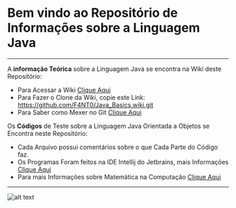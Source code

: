 # Bem vindo ao Repositório de Informações sobre a Linguagem Java
---
A **informação Teórica** sobre a Linguagem Java se encontra na Wiki deste Repositório:
   * Para Acessar a Wiki [Clique Aqui](https://github.com/F4NT0/Java_Basics/wiki)
   * Para Fazer o Clone da Wiki, copie este Link: https://github.com/F4NT0/Java_Basics.wiki.git
   * Para Saber como Mexer no Git [Clique Aqui](https://github.com/F4NT0/Shell-Informations/blob/master/GIT/Resumo_Basico.txt)

Os **Códigos** de Teste sobre a Linguagem Java Orientada a Objetos se Encontra neste Repositório:
   * Cada Arquivo possui comentários sobre o que Cada Parte do Código faz. 
   * Os Programas Foram feitos na IDE Intellij do Jetbrains, mais Informações [Clique Aqui](https://github.com/F4NT0/Programs_Info_To_Code)
   * Para mais Informações sobre Matemática na Computação [Clique Aqui](https://github.com/F4NT0/Math_To_Code)

---

![alt text](https://imasters.com.br/wp-content/uploads/2018/03/JV.jpg)


